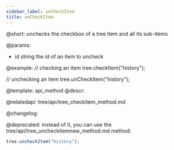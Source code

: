 ```yaml
---
sidebar_label: unCheckItem
title: unCheckItem
---          
```


@short: unchecks the checkbox of a tree item and all its sub-items


@params:
- id 	string		the id of an item to uncheck



@example:
// checking an item
tree.checkItem("history");

// unchecking an item 
tree.unCheckItem("history");


@template: api_method
@descr:



@relatedapi:
tree/api/tree_checkitem_method.md


@changelog:

@deprecated: instead of it, you can use the tree/api/tree_uncheckitemnew_method.md method:
~~~js
tree.uncheckItem("history");
~~~


